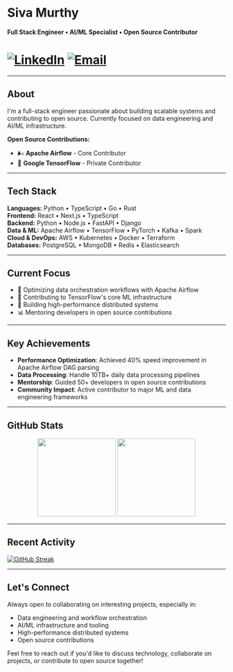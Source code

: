 # Siva Murthy

**Full Stack Engineer • AI/ML Specialist • Open Source Contributor**

[![LinkedIn](https://img.shields.io/badge/LinkedIn-0077B5?style=flat&logo=linkedin&logoColor=white)](https://linkedin.com/in/shivamurthy)
[![Email](https://img.shields.io/badge/Email-D14836?style=flat&logo=gmail&logoColor=white)](mailto:shivapeddagundu@gmail.com)
=

---

## About

I'm a full-stack engineer passionate about building scalable systems and contributing to open source. Currently focused on data engineering and AI/ML infrastructure.

**Open Source Contributions:**
- 🌬️ **Apache Airflow** - Core Contributor
- 🤖 **Google TensorFlow** - Private Contributor

---

## Tech Stack

**Languages:** Python • TypeScript • Go • Rust  
**Frontend:** React • Next.js • TypeScript  
**Backend:** Python • Node.js • FastAPI • Django  
**Data & ML:** Apache Airflow • TensorFlow • PyTorch • Kafka • Spark  
**Cloud & DevOps:** AWS • Kubernetes • Docker • Terraform  
**Databases:** PostgreSQL • MongoDB • Redis • Elasticsearch  

---

## Current Focus

- 🔧 Optimizing data orchestration workflows with Apache Airflow
- 🤖 Contributing to TensorFlow's core ML infrastructure
- 🚀 Building high-performance distributed systems
- 📊 Mentoring developers in open source contributions

---

## Key Achievements

- **Performance Optimization**: Achieved 40% speed improvement in Apache Airflow DAG parsing
- **Data Processing**: Handle 10TB+ daily data processing pipelines
- **Mentorship**: Guided 50+ developers in open source contributions
- **Community Impact**: Active contributor to major ML and data engineering frameworks

---

## GitHub Stats

<div align="center">
  <img height="180em" src="https://github-readme-stats.vercel.app/api?username=sivamurthy30&show_icons=true&theme=minimal&hide_border=true&count_private=true"/>
  <img height="180em" src="https://github-readme-stats.vercel.app/api/top-langs/?username=sivamurthy30&layout=compact&theme=minimal&hide_border=true"/>
</div>

---

## Recent Activity

[![GitHub Streak](https://github-readme-streak-stats.herokuapp.com/?user=sivamurthy30&theme=minimal&hide_border=true)](https://github.com/sivamurthy30)

---

## Let's Connect

Always open to collaborating on interesting projects, especially in:
- Data engineering and workflow orchestration
- AI/ML infrastructure and tooling
- High-performance distributed systems
- Open source contributions

Feel free to reach out if you'd like to discuss technology, collaborate on projects, or contribute to open source together!
